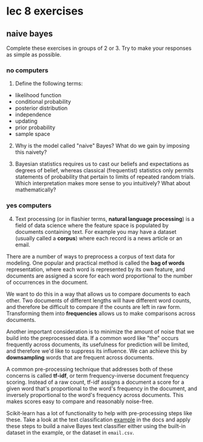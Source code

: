<!-- author: Jason Dolatshahi -->

# lec 8 exercises
## naive bayes

Complete these exercises in groups of 2 or 3. Try to make your responses as
simple as possible.

### no computers

1) Define the following terms:
- likelihood function
- conditional probability
- posterior distribution
- independence
- updating
- prior probability
- sample space

2) Why is the model called "naive" Bayes? What do we gain by imposing this
naivety?

3) Bayesian statistics requires us to cast our beliefs and expectations as
degrees of belief, whereas classical (frequentist) statistics only permits
statements of probability that pertain to limits of repeated random trials.
Which interpretation makes more sense to you intuitively? What about
mathematically?

### yes computers

4) Text processing (or in flashier terms, **natural language processing**) is a
field of data science where the feature space is populated by documents
containing text. For example you may have a dataset (usually called a
**corpus**) where each record is a news article or an email.

There are a number of ways to preprocess a corpus of text data for modeling. One
popular and practical method is called the **bag of words** representation, where
each word is represented by its own feature, and documents are assigned a score
for each word proportional to the number of occurrences in the document.

We want to do this in a way that allows us to compare documents to
each other. Two documents of different lengths will have different word counts,
and therefore be difficult to compare if the counts are left in raw form.
Transforming them into **frequencies** allows us to make comparisons across
documents.

Another important consideration is to minimize the amount of noise that we
build into the preprocessed data. If a common word like "the" occurs frequently
across documents, its usefulness for prediction will be limited, and therefore
we'd like to suppress its influence. We can achieve this by **downsampling** words
that are frequent across documents.

A common pre-processing technique that addresses both of these concerns is called
**tf-idf**, or term frequency-inverse document frequency scoring. Instead of a raw
count, tf-idf assigns a document a score for a given word that's proportional to
the word's frequency in the document, and inversely proportional to the word's
frequency across documents. This makes scores easy to compare and reasonably
noise-free.

Scikit-learn has a lot of functionality to help with pre-processing steps like
these. Take a look at the text classification
[example](http://scikit-learn.org/stable/tutorial/text_analytics/working_with_text_data.html)
in the docs and apply these steps to build a naive Bayes text classifier either
using the built-in dataset in the example, or the dataset in `email.csv`.
